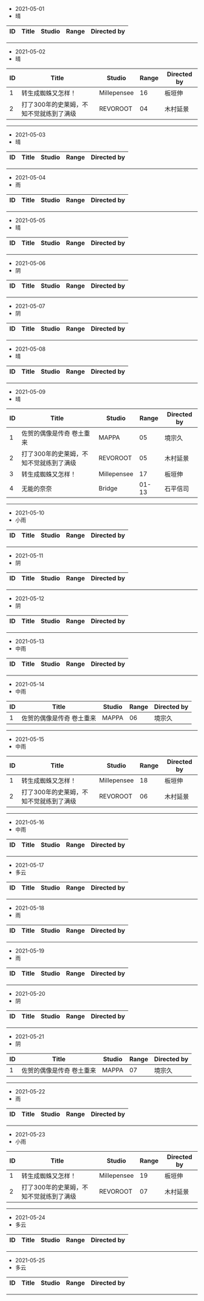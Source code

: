 - 2021-05-01
- 晴

ID|Title|Studio|Range|Directed by
---|---|---|---|---

> 
---
- 2021-05-02
- 晴

ID|Title|Studio|Range|Directed by
---|---|---|---|---
1|转生成蜘蛛又怎样！|Millepensee|16|板垣伸
2|打了300年的史莱姆，不知不觉就练到了满级|REVOROOT|04|木村延景

> 
---
- 2021-05-03
- 晴

ID|Title|Studio|Range|Directed by
---|---|---|---|---

> 
---
- 2021-05-04
- 雨

ID|Title|Studio|Range|Directed by
---|---|---|---|---

> 
---
- 2021-05-05
- 晴

ID|Title|Studio|Range|Directed by
---|---|---|---|---

> 
---
- 2021-05-06
- 阴

ID|Title|Studio|Range|Directed by
---|---|---|---|---

> 
---
- 2021-05-07
- 阴

ID|Title|Studio|Range|Directed by
---|---|---|---|---

> 
---
- 2021-05-08
- 晴

ID|Title|Studio|Range|Directed by
---|---|---|---|---

> 
---
- 2021-05-09
- 晴

ID|Title|Studio|Range|Directed by
---|---|---|---|---
1|佐贺的偶像是传奇 卷土重来|MAPPA|05|境宗久
2|打了300年的史莱姆，不知不觉就练到了满级|REVOROOT|05|木村延景
3|转生成蜘蛛又怎样！|Millepensee|17|板垣伸
4|无能的奈奈|Bridge|01-13|石平信司

> 
---
- 2021-05-10
- 小雨

ID|Title|Studio|Range|Directed by
---|---|---|---|---

> 
---
- 2021-05-11
- 阴

ID|Title|Studio|Range|Directed by
---|---|---|---|---

> 
---
- 2021-05-12
- 阴

ID|Title|Studio|Range|Directed by
---|---|---|---|---

> 
---
- 2021-05-13
- 中雨

ID|Title|Studio|Range|Directed by
---|---|---|---|---

> 
---
- 2021-05-14
- 中雨

ID|Title|Studio|Range|Directed by
---|---|---|---|---
1|佐贺的偶像是传奇 卷土重来|MAPPA|06|境宗久

> 
---
- 2021-05-15
- 中雨

ID|Title|Studio|Range|Directed by
---|---|---|---|---
1|转生成蜘蛛又怎样！|Millepensee|18|板垣伸
2|打了300年的史莱姆，不知不觉就练到了满级|REVOROOT|06|木村延景

> 
---
- 2021-05-16
- 中雨

ID|Title|Studio|Range|Directed by
---|---|---|---|---

> 
---
- 2021-05-17
- 多云

ID|Title|Studio|Range|Directed by
---|---|---|---|---

> 
---
- 2021-05-18
- 雨

ID|Title|Studio|Range|Directed by
---|---|---|---|---

> 
---
- 2021-05-19
- 雨

ID|Title|Studio|Range|Directed by
---|---|---|---|---

> 
---
- 2021-05-20
- 阴

ID|Title|Studio|Range|Directed by
---|---|---|---|---

> 
---
- 2021-05-21
- 阴

ID|Title|Studio|Range|Directed by
---|---|---|---|---
1|佐贺的偶像是传奇 卷土重来|MAPPA|07|境宗久

> 
---
- 2021-05-22
- 雨

ID|Title|Studio|Range|Directed by
---|---|---|---|---

> 
---
- 2021-05-23
- 小雨

ID|Title|Studio|Range|Directed by
---|---|---|---|---
1|转生成蜘蛛又怎样！|Millepensee|19|板垣伸
2|打了300年的史莱姆，不知不觉就练到了满级|REVOROOT|07|木村延景

> 
---
- 2021-05-24
- 多云

ID|Title|Studio|Range|Directed by
---|---|---|---|---

> 
---
- 2021-05-25
- 多云

ID|Title|Studio|Range|Directed by
---|---|---|---|---

> 
---
